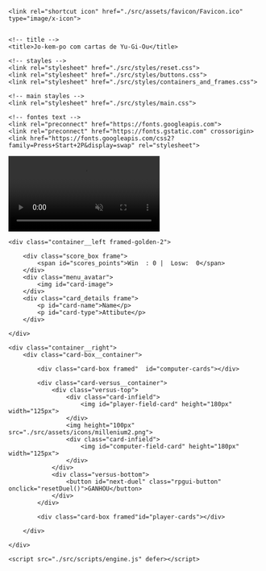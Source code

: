 <!DOCTYPE html>
<html lang="pt-br">
<head>
    <meta charset="UTF-8">
    <meta name="viewport" content="width=device-width, initial-scale=1.0">

<!-- favicon -->
    <link rel="shortcut icon" href="./src/assets/favicon/Favicon.ico" type="image/x-icon">


    <!-- title -->
    <title>Jo-kem-po com cartas de Yu-Gi-Ou</title>

    <!-- stayles -->
    <link rel="stylesheet" href="./src/styles/reset.css">
    <link rel="stylesheet" href="./src/styles/buttons.css">
    <link rel="stylesheet" href="./src/styles/containers_and_frames.css">
    
    <!-- main stayles -->
    <link rel="stylesheet" href="./src/styles/main.css">

    <!-- fontes text -->
    <link rel="preconnect" href="https://fonts.googleapis.com">
    <link rel="preconnect" href="https://fonts.gstatic.com" crossorigin>
    <link href="https://fonts.googleapis.com/css2?family=Press+Start+2P&display=swap" rel="stylesheet">


</head>
<body>
    <audio id="bgm" loop>
        <source src="./src/assets/audios/egyptian_duel.mp3"  type="audio/mp3"/>
    </audio>
   <div class="bg-video">
    <video class="video" autoplay  loop  muted>
        <source src="./src/assets/video/yugi.mp4" type="video/mp4"/>
    </video>
   </div>

   <div class="container">

    <div class="container__left framed-golden-2">

        <div class="score_box frame">
            <span id="scores_points">Win  : 0 |  Losw:  0</span>
        </div>
        <div class="menu_avatar">
            <img id="card-image">
        </div>
        <div class="card_details frame">
            <p id="card-name">Name</p>
            <p id="card-type">Attibute</p>
        </div>

    </div>

    <div class="container__right">
        <div class="card-box__container">

            <div class="card-box framed"  id="computer-cards"></div>

            <div class="card-versus__container">
                <div class="versus-top">
                    <div class="card-infield">
                        <img id="player-field-card" height="180px" width="125px">
                    </div>
                    <img height="100px" src="./src/assets/icons/millenium2.png">
                    <div class="card-infield">
                        <img id="computer-field-card" height="180px" width="125px">
                    </div>
                </div>
                <div class="versus-bottom">
                    <button id="next-duel" class="rpgui-button"  onclick="resetDuel()">GANHOU</button>
                </div>
            </div>

            <div class="card-box framed"id="player-cards"></div>

        </div>

    </div>
   </div>
    
    <script src="./src/scripts/engine.js" defer></script>
</body>
</html>
